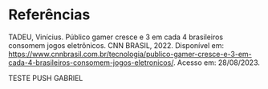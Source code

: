 # Referências
TADEU, Vinícius. Público gamer cresce e 3 em cada 4 brasileiros consomem jogos eletrônicos. CNN BRASIL, 2022. Disponível em: https://www.cnnbrasil.com.br/tecnologia/publico-gamer-cresce-e-3-em-cada-4-brasileiros-consomem-jogos-eletronicos/. Acesso em: 28/08/2023.


TESTE PUSH GABRIEL